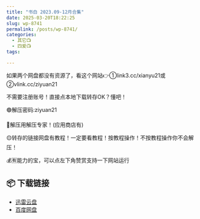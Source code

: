 ```yaml
---
title: "书白 2023.09-12月合集"
date: 2025-03-20T18:22:25
slug: wp-8741
permalink: /posts/wp-8741/
categories:
  - 其它📺
  - 四爱📺
tags:

---
```


如果两个网盘都没有资源了，看这个网站👉①link3.cc/xianyu21或②vlink.cc/ziyuan21

不需要注册账号！直接点本地下载转存OK？懂吧！

🟢解压密码:ziyuan21

🔵解压用解压专家！(应用商店有)

🟡转存的链接网盘有教程！一定要看教程！按教程操作！不按教程操作你不会解压！

💰🈶能力的宝，可以点左下角赞赏支持一下网站运行

## 📦 下载链接
- [迅雷云盘](https://blziyuan21.com/pay-download/8741?key=7cca04fb2e&down_id=0)
- [百度网盘](https://blziyuan21.com/pay-download/8741?key=7cca04fb2e&down_id=1)

